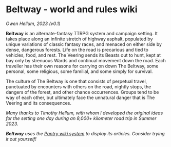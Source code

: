 # Beltway - world and rules wiki
*Owen Hellum, 2023 (v0.1)*

**Beltway** is an alternate-fantasy TTRPG system and campaign setting. It takes place along an infinite stretch of highway asphalt, populated by unique variations of classic fantasy races, and menaced on either side by dense, dangerous forests. Life on the road is precarious and tied to vehicles, food, and rest. The Veering sends its Beasts out to hunt, kept at bay only by strenuous Wards and continual movement down the road. Each traveller has their own reasons for carrying on down The Beltway, some personal, some religious, some familial, and some simply for survival.

The culture of The Beltway is one that consists of perpetual travel, punctuated by encounters with others on the road, nightly stops, the dangers of the forest, and other chance occurrences. Groups tend to be way of each other, but ultimately face the unnatural danger that is The Veering and its consequences.

*Many thanks to Timothy Hellum, with whom I developed the original ideas for the setting one day during an 8,000+ kilometer road trip in Summer 2023.*

***Beltway** uses the [Pantry wiki system](https://github.com/owmacohe/pantry) to display its articles. Consider trying it out yourself!*
